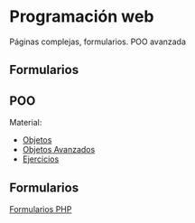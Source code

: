 # Programación web

Páginas complejas, formularios. POO avanzada

## Formularios

## POO

Material:
- [Objetos](./poo.md)
- [Objetos Avanzados](./poo-avanzados.md)
- [Ejercicios](./poo-ejercicios.md)

## Formularios

[Formularios PHP](./formularios/)